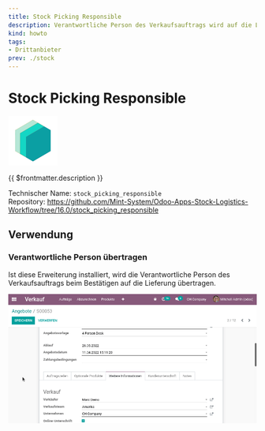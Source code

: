 ```yaml
---
title: Stock Picking Responsible
description: Verantwortliche Person des Verkaufsauftrags wird auf die Lieferung kopiert.
kind: howto
tags:
- Drittanbieter
prev: ./stock
---
```

# Stock Picking Responsible
![icon_oms_box](attachments/icons_odoo_mint_system.png)

{{ $frontmatter.description }}

Technischer Name: `stock_picking_responsible`\
Repository: <https://github.com/Mint-System/Odoo-Apps-Stock-Logistics-Workflow/tree/16.0/stock_picking_responsible>

## Verwendung

### Verantwortliche Person übertragen

Ist diese Erweiterung installiert, wird die Verantwortliche Person des Verkaufsauftrags beim Bestätigen auf die Lieferung übertragen.

![Stock Picking Responsible](attachments/Stock%20Picking%20Responsible.gif)
